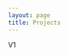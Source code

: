 ```yaml
---
layout: page
title: Projects
---
```

V1

<div id="thumbs">
    <a id="single_image1" href="/projects/SAS.md"><img src="http://dummyimage.com/150x150/444/fff" alt=""/></a>
    <a id="single_image2" href="/projects/pentair"><img src="http://dummyimage.com/150x150/444/fff" alt=""/></a>
    <a id="single_image3" href="/projects/LAS"><img src="http://dummyimage.com/150x150/444/fff" alt=""/></a>
    <span class="stretch"></span>
</div>

